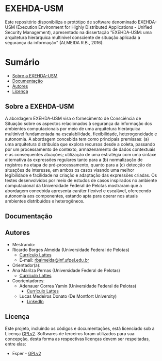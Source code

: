 # EXEHDA-USM

Este repositório disponibiliza o protótipo de software denominado EXEHDA-USM (Execution Environment for Highly Distributed Applications - Unified Security Management), apresentado na dissertação "EXEHDA-USM: uma arquitetura hierárquica multinível consciente de situação aplicada a segurança da informação" (ALMEIDA R.B., 2016).

# Sumário
* [Sobre a EXEHDA-USM](#sobre-a-exehda-usm)
* [Documentação](#documentação)
* [Autores](#autores)
* [Licença](#licença)

## Sobre a EXEHDA-USM

A abordagem EXEHDA-USM visa o fornecimento de Consciência de Situação sobre os aspectos relacionados à segurança da informação dos ambientes computacionais por meio de uma arquitetura hierárquica multinível fundamentada na escalabilidade, flexibilidade, heterogeneidade e autonomia. A abordagem concebida tem como principais premissas: (a) uma arquitetura distribuída que explora recursos desde a coleta, passando por um processamento de contexto, armazenamento de dados contextuais e as consequentes atuações; utilização de uma estratégia com uma sintaxe alternativa às expressões regulares tanto para a (b) normalização de registros na etapa de pré-processamento, quanto para a (c) detecção de situações de interesse, em ambos os casos visando uma melhor legibilidade e facilidade na criação e adaptação das expressões criadas. Os testes desenvolvidos por meio de estudos de casos inspirados no ambiente computacional da Universidade Federal de Pelotas mostraram que a abordagem concebida apresenta caráter flexível e escalável, oferecendo autonomia aos componentes, estando apta para operar nos atuais ambientes distribuídos e heterogêneos.

## Documentação


## Autores

* Mestrando: 
 * Ricardo Borges Almeida (Universidade Federal de Pelotas)
   * [Currículo Lattes](http://buscatextual.cnpq.br/buscatextual/visualizacv.do?id=K4464670A9)
   * E-mail: rbalmeida@inf.ufpel.edu.br
* Orientador(a): 
 * Ana Marilza Pernas (Universidade Federal de Pelotas)
   * [Currículo Lattes](http://buscatextual.cnpq.br/buscatextual/visualizacv.do?id=K4732420Y8)
* Coorientadores: 
  * Adenauer Correa Yamin (Universidade Federal de Pelotas) 
    * [Currículo Lattes](http://buscatextual.cnpq.br/buscatextual/visualizacv.do?id=K4707199E9) 
  * Lucas Medeiros Donato (De Montfort University)
    * [LinkedIn](https://www.linkedin.com/in/lucasdonato?authType=NAME_SEARCH&authToken=-vKW&locale=en_US&trk=tyah&trkInfo=clickedVertical%3Amynetwork%2CclickedEntityId%3A19709630%2CauthType%3ANAME_SEARCH%2Cidx%3A1-1-1%2CtarId%3A1458004528285%2Ctas%3ALucas%20Donato)

## Licença

Este projeto, incluindo os códigos e documentações, está licenciado sob a Licença [GPLv2](https://github.com/rborgesalmeida/exehda-usm/blob/prototipo-dissertacao/LICENSE). Softwares de terceiros foram utilizados para sua concepção, desta forma as respectivas licenças devem ser respeitadas, entre elas:
 * Esper - [GPLv2](http://www.espertech.com/esper/license.php)


